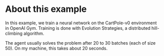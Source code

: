 # About this example

In this example, we train a neural network on the CartPole-v0 environment in OpenAI Gym. Training is done with Evolution Strategies, a distributed hill-climbing algorithm.

The agent usually solves the problem after 20 to 30 batches (each of size 50). On my machine, this takes about 20 seconds.
